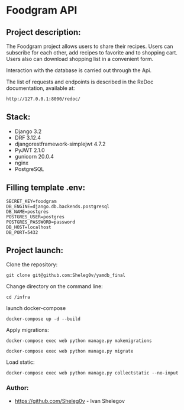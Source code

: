 # Foodgram API

## Project description:

The Foodgram project allows users to share their recipes. Users can subscribe for each other, add recipes to favorite and to shopping cart. Users also can download shopping list in a convenient form.

Interaction with the database is carried out through the Api.

The list of requests and endpoints is described in the ReDoc documentation, available at:

```
http://127.0.0.1:8000/redoc/
```

## Stack:
- Django 3.2
- DRF 3.12.4
- djangorestframework-simplejwt 4.7.2
- PyJWT 2.1.0
- gunicorn 20.0.4
- nginx
- PostgreSQL

## Filling template .env:

```
SECRET_KEY=foodgram
DB_ENGINE=django.db.backends.postgresql
DB_NAME=postgres
POSTGRES_USER=postgres
POSTGRES_PASSWORD=password
DB_HOST=localhost
DB_PORT=5432
```

## Project launch:
Clone the repository:

```
git clone git@github.com:Sheleg0v/yamdb_final
```

Change directory on the command line:

```
cd /infra
```

launch docker-compose

```
docker-compose up -d --build
```

Apply migrations:

```
docker-compose exec web python manage.py makemigrations
```
```
docker-compose exec web python manage.py migrate
```

Load static:

```
docker-compose exec web python manage.py collectstatic --no-input 
```

### Author:
- https://github.com/Sheleg0v - Ivan Shelegov
